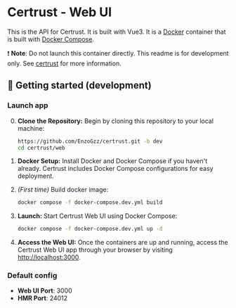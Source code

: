 # Certrust - Web UI

This is the API for Certrust. It is built with Vue3. It is a [Docker](https://www.docker.com/) container that is built with [Docker Compose](https://docs.docker.com/compose/).

❗ **Note**: Do not launch this container directly. This readme is for development only. See [certrust](../README.md) for more information.

## 🚀 Getting started (development)

### Launch app

0. **Clone the Repository:** Begin by cloning this repository to your local machine:

   ```bash
   https://github.com/EnzoGzz/certrust.git -b dev
   cd certrust/web
   ```

1. **Docker Setup:** Install Docker and Docker Compose if you haven't already. Certrust includes Docker Compose configurations for easy deployment.


2. _(First time)_ Build docker image:
   ```bash
   docker compose -f docker-compose.dev.yml build
   ```

3. **Launch:** Start Certrust Web UI using Docker Compose:
   ```bash
   docker compose -f docker-compose.dev.yml up -d
   ```
4. **Access the Web UI:** Once the containers are up and running, access the Certrust Web UI app through your browser by visiting [http://localhost:3000](http://localhost:3000).

### Default config

- **Web UI Port**: 3000
- **HMR Port**: 24012
